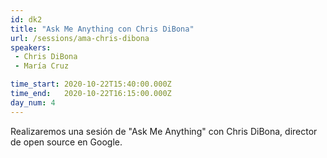 ```yaml
---
id: dk2
title: "Ask Me Anything con Chris DiBona"
url: /sessions/ama-chris-dibona
speakers:
 - Chris DiBona
 - María Cruz

time_start: 2020-10-22T15:40:00.000Z
time_end:   2020-10-22T16:15:00.000Z
day_num: 4
---
```


Realizaremos una sesión de "Ask Me Anything" con Chris DiBona, director de open source en Google. 